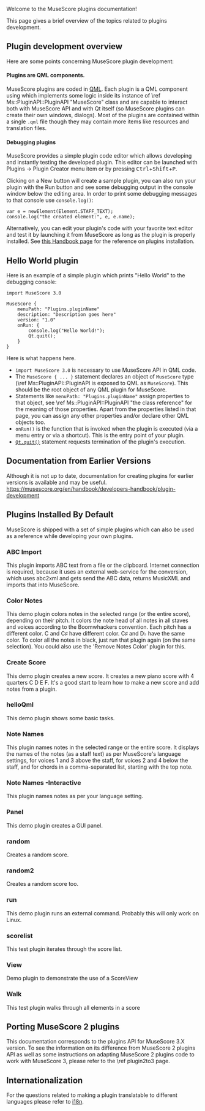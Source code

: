 Welcome to the MuseScore plugins documentation!

This page gives a brief overview of the topics related to plugins development.

## Plugin development overview

Here are some points concerning MuseScore plugin development:

#### Plugins are QML components.
MuseScore plugins are coded in
[QML](https://doc.qt.io/qt-5/qmlapplications.html#what-is-qml).
Each plugin is a QML component using which implements some logic inside its
instance of \ref Ms::PluginAPI::PluginAPI "MuseScore" class and are capable to
interact both with MuseScore API and with Qt itself (so MuseScore plugins can
create their own windows, dialogs). Most of the plugins are contained within a
single `.qml` file though they may contain more items like resources and
translation files.

#### Debugging plugins
MuseScore provides a simple plugin code editor which allows developing and
instantly testing the developed plugin. This editor can be launched with Plugins →
Plugin Creator menu item or by pressing
<kbd>Ctrl</kbd>+<kbd>Shift</kbd>+<kbd>P</kbd>.

Clicking on a New button will create a sample plugin, you can also run your
plugin with the Run button and see some debugging output in the console window below
the editing area. In order to print some debugging messages to that console use
`console.log()`:
```
var e = newElement(Element.STAFF_TEXT);
console.log("the created element:", e, e.name);
```

Alternatively, you can edit your plugin's code with your favorite text editor
and test it by launching it from MuseScore as long as the plugin is properly
installed. See [this Handbook
page](https://musescore.org/en/handbook/plugins#installation)
for the reference on plugins installation.

## Hello World plugin

Here is an example of a simple plugin which prints "Hello World" to the
debugging console:
```
import MuseScore 3.0

MuseScore {
    menuPath: "Plugins.pluginName"
    description: "Description goes here"
    version: "1.0"
    onRun: {
        console.log("Hello World!");
        Qt.quit();
    }
}
```

Here is what happens here.

- `import MuseScore 3.0` is necessary to use MuseScore API in QML code.
- The `MuseScore { ... }` statement declares an object of `MuseScore` type (\ref
Ms::PluginAPI::PluginAPI is exposed to QML as `MuseScore`). This should be
the root object of any QML plugin for MuseScore.
- Statements like `menuPath: "Plugins.pluginName"` assign properties to that
object, see \ref
Ms::PluginAPI::PluginAPI "the class reference" for the meaning of those
properties. Apart from the properties listed in that page, you can assign any
other properties and/or declare other QML objects too.
- `onRun()` is the function that is invoked when the plugin is executed (via a
menu entry or via a shortcut). This is the entry point of your plugin.
- [`Qt.quit()`](https://doc.qt.io/qt-5/qml-qtqml-qt.html#quit-method) statement
requests termination of the plugin's execution.

## Documentation from Earlier Versions
Although it is not up to date, documentation for creating plugins for earlier versions is available and may be useful.
https://musescore.org/en/handbook/developers-handbook/plugin-development


## Plugins Installed By Default
MuseScore is shipped with a set of simple plugins which can also be used as
a reference while developing your own plugins.

### ABC Import
This plugin imports ABC text from a file or the clipboard. Internet connection is required, because it uses an external web-service for the conversion, which uses abc2xml and gets send the ABC data, returns MusicXML and imports that into MuseScore.

### Color Notes
This demo plugin colors notes in the selected range (or the entire score), depending on their pitch. It colors the note head of all notes in all staves and voices according to the Boomwhackers convention. Each pitch has a different color. C and C♯ have different color. C♯ and D♭ have the same color.
To color all the notes in black, just run that plugin again (on the same selection). You could also use the 'Remove Notes Color' plugin for this.

### Create Score
This demo plugin creates a new score. It creates a new piano score with 4 quarters C D E F. It's a good start to learn how to make a new score and add notes from a plugin.

### helloQml
This demo plugin shows some basic tasks.

### Note Names
This plugin names notes in the selected range or the entire score. It displays the names of the notes (as a staff text) as per MuseScore's language settings, for voices 1 and 3 above the staff, for voices 2 and 4 below the staff, and for chords in a comma-separated list, starting with the top note.

### Note Names -Interactive
This plugin names notes as per your language setting.

### Panel
This demo plugin creates a GUI panel.

### random
Creates a random score.

### random2
Creates a random score too.

### run
This demo plugin runs an external command. Probably this will only work on Linux.

### scorelist
This test plugin iterates through the score list.

### View
Demo plugin to demonstrate the use of a ScoreView

### Walk
This test plugin walks through all elements in a score


## Porting MuseScore 2 plugins
This documentation corresponds to the plugins API for MuseScore 3.X version.
To see the information on its difference from MuseScore 2 plugins API as well
as some instructions on adapting MuseScore 2 plugins code to work with
MuseScore 3, please refer to the \ref plugin2to3 page.

## Internationalization
For the questions related to making a plugin translatable to different languages
please refer to [i18n](i18n.md).
